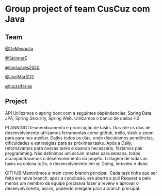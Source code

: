 # Group project of team CusCuz com Java

## Team

 [@DeMesquita](https://github.com/DeMesquita) 
 
 [@SpinnerZ](https://github.com/SpinnerZ)
 
 [@mgsoares2020](https://github.com/mgsoares2020)
 
 [@JoelMarSDS](https://github.com/JoelMarSDS)
 
 [@lucaslfarias](https://github.com/lucaslfarias)

## Project

API
Utilizamos o spring boot com a seguintes depêndencias: Spring Data JPA, Spring Security, Spring Web.
Utilizamos o banco de dados H2.

PLANNING
Desmembramento e priorização de tasks.
Durante os dias de desenvolvimento utilizamos ferramentas como github, trello, slack e zoom para para nos auxiliar.
Dailys todos os dias, onde discutíamos pendências, dificuldades e estratégias para as próximas tasks.
Após a Daily, retornávamos para nossas tasks e quando necessário, fazíamos pair programming.
Não definimos um scrum master para semana, todos acompanhávamos o desenvolvimento do projeto.
Listagem de todas as tasks na coluna toDo, e desenvolvimento em si: Doing, Inreview e done.

GITHUB
Mantivêmos a main como branch principal.
Cada task tinha que ser feita em nova branch, após a conclusão, era aberta a pull Request e pelo menos um membro da equipe precisava fazer a review e aprovar o desenvolvimento, assim, podendo mergear para a branch principal.

